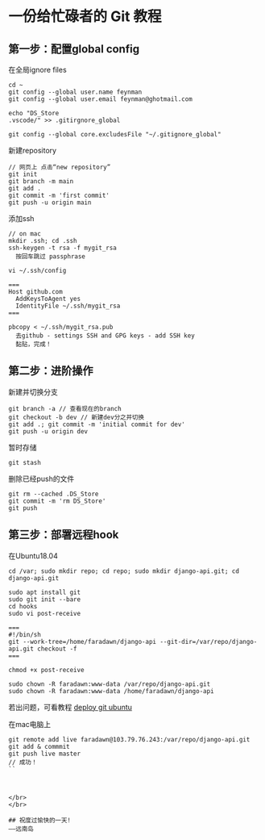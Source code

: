 # 一份给忙碌者的 Git 教程

## 第一步：配置global config
在全局ignore files
```
cd ~
git config --global user.name feynman
git config --global user.email feynman@ghotmail.com

echo "DS_Store
.vscode/" >> .gitirgnore_global

git config --global core.excludesFile "~/.gitignore_global"
```
新建repository
```
// 网页上 点击“new repository”
git init
git branch -m main
git add .
git commit -m 'first commit'
git push -u origin main
```
添加ssh
```
// on mac
mkdir .ssh; cd .ssh
ssh-keygen -t rsa -f mygit_rsa
  按回车跳过 passphrase

vi ~/.ssh/config

===
Host github.com
  AddKeysToAgent yes
  IdentityFile ~/.ssh/mygit_rsa
===

pbcopy < ~/.ssh/mygit_rsa.pub
  去github - settings SSH and GPG keys - add SSH key
  黏贴，完成！
```

## 第二步：进阶操作
新建并切换分支
```
git branch -a // 查看现在的branch
git checkout -b dev // 新建dev分之并切换
git add .; git commit -m 'initial commit for dev'
git push -u origin dev
```
暂时存储
```
git stash
```
删除已经push的文件
```
git rm --cached .DS_Store
git commit -m 'rm DS_Store'
git push
```

## 第三步：部署远程hook
在Ubuntu18.04
```
cd /var; sudo mkdir repo; cd repo; sudo mkdir django-api.git; cd django-api.git

sudo apt install git
sudo git init --bare
cd hooks
sudo vi post-receive

===
#!/bin/sh
git --work-tree=/home/faradawn/django-api --git-dir=/var/repo/django-api.git checkout -f
===

chmod +x post-receive

sudo chown -R faradawn:www-data /var/repo/django-api.git
sudo chown -R faradawn:www-data /home/faradawn/django-api
```
若出问题，可看教程 [deploy git ubuntu](https://kags.me.ke/post/digitalocean-setup-git-server-deploy-with-hooks-ubuntu/)  


在mac电脑上
```
git remote add live faradawn@103.79.76.243:/var/repo/django-api.git
git add & commmit
git push live master
// 成功！
``



</br>
</br>

## 祝度过愉快的一天!
——远南岛
